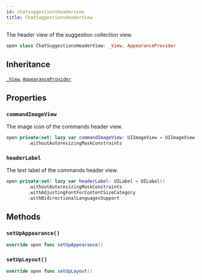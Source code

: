```yaml
---
id: chatsuggestionsheaderview 
title: ChatSuggestionsHeaderView
--- 
```


The header view of the suggestion collection view.

``` swift
open class ChatSuggestionsHeaderView: _View, AppearanceProvider 
```

## Inheritance

[`_View`](../_View), [`AppearanceProvider`](../../Utils/AppearanceProvider)

## Properties

### `commandImageView`

The image icon of the commands header view.

``` swift
open private(set) lazy var commandImageView: UIImageView = UIImageView()
        .withoutAutoresizingMaskConstraints
```

### `headerLabel`

The text label of the commands header view.

``` swift
open private(set) lazy var headerLabel: UILabel = UILabel()
        .withoutAutoresizingMaskConstraints
        .withAdjustingFontForContentSizeCategory
        .withBidirectionalLanguagesSupport
```

## Methods

### `setUpAppearance()`

``` swift
override open func setUpAppearance() 
```

### `setUpLayout()`

``` swift
override open func setUpLayout() 
```
